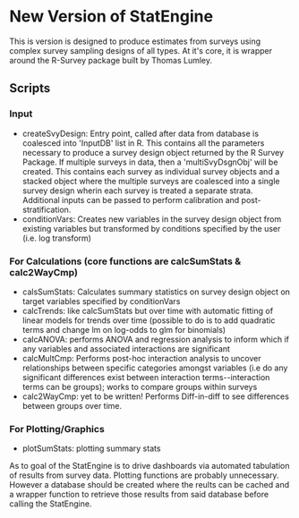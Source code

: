 
# New Version of StatEngine  

This is version is designed to produce estimates from surveys using complex survey sampling designs of all types. At it's core, it is wrapper around the R-Survey package built by Thomas Lumley.

## Scripts  
### Input  
+ createSvyDesign: Entry point, called after data from database is coalesced into 'InputDB' list in R. This contains all the parameters necessary to produce a survey design object returned by the R Survey Package. If multiple surveys in data, then a 'multiSvyDsgnObj' will be created. This contains each survey as individual survey objects and a stacked object where the multiple surveys are coalesced into a single survey design wherin each survey is treated a separate strata. Additional inputs can be passed to perform calibration and post-stratification.  
+ conditionVars: Creates new variables in the survey design object from existing variables but transformed by conditions specified by the user (i.e. log transform)  
### For Calculations (core functions are calcSumStats & calc2WayCmp) 
+ calsSumStats: Calculates summary statistics on survey design object on target variables specified by conditionVars
+ calcTrends: like calcSumStats but over time with automatic fitting of linear models for trends over time (possible to do is to add quadratic terms and change lm on log-odds to glm for binomials)  
+ calcANOVA: performs ANOVA and regression analysis to inform which if any variables and associated interactions are significant 
+ calcMultCmp: Performs post-hoc interaction analysis to uncover relationships between specific categories amongst variables (i.e do any significant differences exist between interaction terms--interaction terms can be groups); works to compare groups within surveys 
+ calc2WayCmp: yet to be written! Performs Diff-in-diff to see differences between groups over time.
### For Plotting/Graphics
+ plotSumStats: plotting summary stats  

As to goal of the StatEngine is to drive dashboards via automated tabulation of results from survey data. Plotting functions are probably unnecessary. However a database should be created where the reults can be cached and a wrapper function to retrieve those results from said database before calling the StatEngine.






